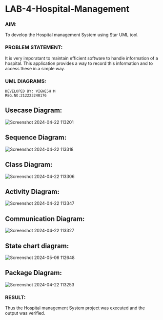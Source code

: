 # LAB-4-Hospital-Management
### AIM:
To develop the Hospital management System using Star UML tool.
### PROBLEM STATEMENT:
It is very imporatant to maintain efficient software to handle information of a hospital.
This application provides a way to record this information and to access these in a simple way.

### UML DIAGRAMS:
```
DEVELOPED BY: VIGNESH M
REG.NO:212223240176
```
## Usecase Diagram:
![Screenshot 2024-04-22 113201](https://github.com/vigneshvickyu/LAB-4-Hospital-Management/assets/151948835/fa75f634-6c80-4fea-aa97-9d65044b4f1b)

## Sequence Diagram:
![Screenshot 2024-04-22 113318](https://github.com/vigneshvickyu/LAB-4-Hospital-Management/assets/151948835/3ec4e8c5-1c30-4a76-b46f-564f925fb6f7)

## Class Diagram:
![Screenshot 2024-04-22 113306](https://github.com/vigneshvickyu/LAB-4-Hospital-Management/assets/151948835/eeb6fed2-e765-43e1-b250-002d8efd2d75)

## Activity Diagram:
![Screenshot 2024-04-22 113347](https://github.com/vigneshvickyu/LAB-4-Hospital-Management/assets/151948835/8671152a-7504-4c35-ace4-bd47a1d17e87)

## Communication Diagram:
![Screenshot 2024-04-22 113327](https://github.com/vigneshvickyu/LAB-4-Hospital-Management/assets/151948835/3e4d68f4-6e29-47b5-86d4-1e12273db008)

## State chart diagram:
![Screenshot 2024-05-06 112648](https://github.com/vigneshvickyu/LAB-4-Hospital-Management/assets/151948835/628b8382-b86a-45c4-8073-9d4f2fdb5526)

## Package Diagram:
![Screenshot 2024-04-22 113253](https://github.com/vigneshvickyu/LAB-4-Hospital-Management/assets/151948835/6c86a78e-96b7-4feb-935a-7c237458fc82)

### RESULT:
Thus the Hospital management System project was executed and the output was verified.
